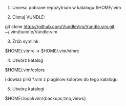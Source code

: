
1. Umiesc pobrane repozytrium w katalogu $HOME/.vim

2. Clonuj VUNDLE:

git clone https://github.com/VundleVim/Vundle.vim.git ~/.vim/bundle/Vundle.vim

3. Zrób symlink:

$HOME/.vimrc -> $HOME/.vim/vimrc

4. Utwórz katalog

$HOME/.vim/colors

i dowiaz pliki *.vim z pluginow kolorow do tego katalogu

5. Utwórz katalogi

$HOME/.local/vim/{backups,tmp,views}


